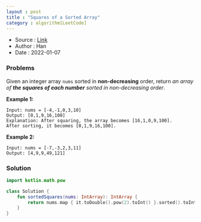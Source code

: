 ```yaml
---
layout : post 
title : "Squares of a Sorted Array"
category : algorithm[LeetCode]
---
```


* Source : [Link](https://leetcode.com/explore/learn/card/fun-with-arrays/523/conclusion/3574/)
* Author : Han
* Date   : 2022-01-07

### Problems
Given an integer array `nums` sorted in **non-decreasing** order, return *an array of **the squares of each number** sorted in non-decreasing order*.

**Example 1:**

```
Input: nums = [-4,-1,0,3,10]
Output: [0,1,9,16,100]
Explanation: After squaring, the array becomes [16,1,0,9,100].
After sorting, it becomes [0,1,9,16,100].
```

**Example 2:**

```
Input: nums = [-7,-3,2,3,11]
Output: [4,9,9,49,121]
```

### Solution

```kotlin
import kotlin.math.pow

class Solution {
    fun sortedSquares(nums: IntArray): IntArray {
        return nums.map { it.toDouble().pow(2).toInt() }.sorted().toIntArray()
    }
}
```